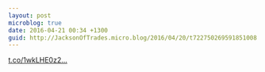 ```yaml
---
layout: post
microblog: true
date: 2016-04-21 00:34 +1300
guid: http://JacksonOfTrades.micro.blog/2016/04/20/t722750269591851008.html
---
```

[t.co/1wkLHE0z2...](https://t.co/1wkLHE0z21)
